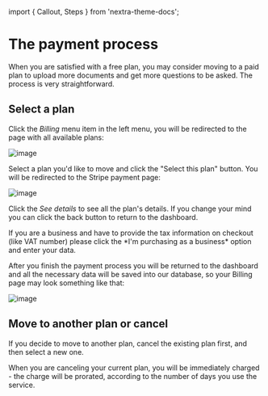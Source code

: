 import { Callout, Steps } from 'nextra-theme-docs';

# The payment process
When you are satisfied with a free plan, you may consider moving to a paid plan to upload more documents and get more questions to be asked.
The process is very straightforward.
## Select a plan
Click the *Billing* menu item in the left menu, you will be redirected to the page with all available plans:

![image](https://github.com/StubbornDeer/enum-docs-nextra/assets/91156314/c8cbaf92-5794-404f-91fd-7bf40b5b452c)



Select a plan you'd like to move and click the "Select this plan" button. You will be redirected to the Stripe payment page:

![image](https://github.com/StubbornDeer/enum-docs-nextra/assets/91156314/543f107e-fe77-4058-96e7-a394ebde95ba)


Click the *See details* to see all the plan's details. If you change your mind you can click the back button to return to the dashboard.

<Callout>
If you are a business and have to provide the tax information on checkout (like VAT number) please click the *I'm purchasing as a business* option and enter your data.
</Callout>

After you finish the payment process you will be returned to the dashboard and all the necessary data will be saved into our database, so your Billing page may look something like that:

![image](https://github.com/StubbornDeer/enum-docs-nextra/assets/91156314/ad2557ec-a7a4-4779-80da-f2ce72e0f6bf)

## Move to another plan or cancel
If you decide to move to another plan, cancel the existing plan first, and then select a new one. 

<Callout>
  When you are canceling your current plan, you will be immediately charged - the charge will be prorated, according to the number of days you use the service.
</Callout>

